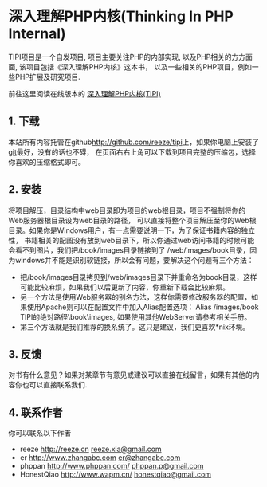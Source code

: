 # 深入理解PHP内核(Thinking In PHP Internal)

TIPI项目是一个自发项目,	项目主要关注PHP的内部实现, 以及PHP相关的方方面面, 该项目包括《深入理解PHP内核》这本书，
以及一些相关的PHP项目，例如一些PHP扩展及研究项目.

前往这里阅读在线版本的 [深入理解PHP内核(TIPI)][project-url]



## 1. 下载
本站所有内容托管在github<http://github.com/reeze/tipi>上，如果你电脑上安装了[git](http://git-scm.com/)最好，没有的话也不碍，
在页面右右上角可以下载到项目完整的压缩包，选择你喜欢的压缩格式即可。

## 2. 安装
将项目解压，目录结构中web目录即为项目的web根目录，项目不强制将你的Web服务器根目录设为web目录的路径，
可以直接将整个项目解压至你的Web根目录。如果你是Windows用户，有一点需要说明一下，为了保证书籍内容的独立性，
书籍相关的配图没有放到web目录下，所以你通过web访问书籍的时候可能会看不到图片，我们把/book/images目录链接到了
/web/images/book目录，因为windows并不能是识别软链接，所以会有问题，要解决这个问题有三个方法：

* 把/book/images目录拷贝到/web/images目录下并重命名为book目录，这样可能比较麻烦，如果我们以后更新了内容，你重新下载会比较麻烦。
* 另一个方法是使用Web服务器的别名方法，这样你需要修改服务器的配置，如果使用Apache则可以在配置文件中加入Alias配置选项：
    Alias /images/book TIPI的绝对路径\book\images, 如果使用其他WebServer请参考相关手册。
* 第三个方法就是我们推荐的换系统了。这只是建议，我们更喜欢*nix环境。

## 3. 反馈
对书有什么意见？如果对某章节有意见或建议可以直接在线留言，如果有其他的内容你也可以直接联系我们.

## 4. 联系作者
你可以联系以下作者

* reeze <http://reeze.cn>  			reeze.xia@gmail.com
* er    <http://www.zhangabc.com>   er@zhangabc.com
* phppan <http://www.phppan.com/>   phppan.p@gmail.com
* HonestQiao <http://www.wapm.cn/>  honestqiao@gmail.com

[project-url]: http://www.php-internal.com/
